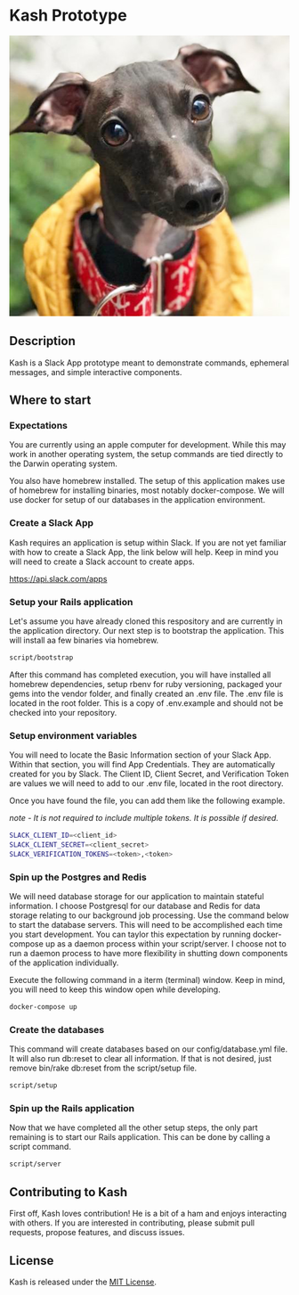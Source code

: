 # Kash Prototype

![alt text](https://github.com/chadwpry/slack_kash_prototype/raw/master/public/images/kash.jpg "Kash")

## Description

Kash is a Slack App prototype meant to demonstrate commands, ephemeral
messages, and simple interactive components.

## Where to start

### Expectations

You are currently using an apple computer for development. While this may work
in another operating system, the setup commands are tied directly to the
Darwin operating system.

You also have homebrew installed. The setup of this application makes use of
homebrew for installing binaries, most notably docker-compose. We will use
docker for setup of our databases in the application environment.

### Create a Slack App

Kash requires an application is setup within Slack. If you are not yet
familiar with how to create a Slack App, the link below will help.
Keep in mind you will need to create a Slack account to create apps.

https://api.slack.com/apps

### Setup your Rails application

Let's assume you have already cloned this respository and are currently in the
application directory. Our next step is to bootstrap the application. This will
install aa few binaries via homebrew.

```bash
script/bootstrap
```

After this command has completed execution, you will have installed all
homebrew dependencies, setup rbenv for ruby versioning, packaged your gems into
the vendor folder, and finally created an .env file. The .env file is located
in the root folder. This is a copy of .env.example and should not be
checked into your repository.

### Setup environment variables

You will need to locate the Basic Information section of your Slack App.
Within that section, you will find App Credentials. They are automatically
created for you by Slack. The Client ID, Client Secret, and Verification Token
are values we will need to add to our .env file, located in the root directory.

Once you have found the file, you can add them like the following example.

*note - It is not required to include multiple tokens. It is possible if
desired.*

```bash
SLACK_CLIENT_ID=<client_id>
SLACK_CLIENT_SECRET=<client_secret>
SLACK_VERIFICATION_TOKENS=<token>,<token>
```

### Spin up the Postgres and Redis

We will need database storage for our application to maintain stateful
information. I choose Postgresql for our database and Redis for data storage
relating to our background job processing. Use the command below to start
the database servers. This will need to be accomplished each time you start
development. You can taylor this expectation by running docker-compose up as
a daemon process within your script/server. I choose not to run a daemon
process to have more flexibility in shutting down components of the application
individually.

Execute the following command in a iterm (terminal) window. Keep in mind, you
will need to keep this window open while developing.

```bash
docker-compose up
```

### Create the databases

This command will create databases based on our config/database.yml file. It
will also run db:reset to clear all information. If that is not desired, just
remove bin/rake db:reset from the script/setup file.

```bash
script/setup
```

### Spin up the Rails application

Now that we have completed all the other setup steps, the only part remaining
is to start our Rails application. This can be done by calling a script
command.

```bash
script/server
```

## Contributing to Kash

First off, Kash loves contribution! He is a bit of a ham and enjoys interacting
with others. If you are interested in contributing, please submit pull requests,
propose features, and discuss issues.

## License
Kash is released under the [MIT License](http://www.opensource.org/licenses/MIT).
